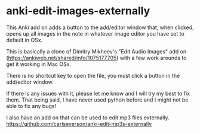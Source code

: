 # anki-edit-images-externally
This Anki add on adds a button to the add/editor window that, when clicked, opens up all images in the note in whatever image editor you have set to default in OSx.   

This is basically a clone of Dimitry Mikheev's "Edit Audio Images" add on (https://ankiweb.net/shared/info/1075177705) with a few work arounds to get it working in Mac OSx.   

There is no shortcut key to open the file, you must click a button in the add/editor window.   

If there is any issues with it, please let me know and I will try my best to fix them. That being said, I have never used python before and I might not be able to fix any bugs! 

I also have an add on that can be used to edit mp3 files externally. 
https://github.com/carlseverson/anki-edit-mp3s-externally